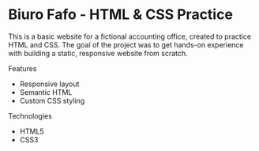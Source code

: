 # Biuro Fafo - HTML & CSS Practice
This is a basic website for a fictional accounting office, created to practice HTML and CSS. The goal of the project was to get hands-on experience with building a static, responsive website from scratch.

Features
* Responsive layout
* Semantic HTML
* Custom CSS styling

Technologies
* HTML5
* CSS3
